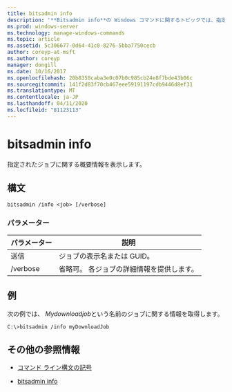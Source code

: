 ```yaml
---
title: bitsadmin info
description: '**Bitsadmin info**の Windows コマンドに関するトピックでは、指定したジョブに関する概要情報が表示されます。'
ms.prod: windows-server
ms.technology: manage-windows-commands
ms.topic: article
ms.assetid: 5c306677-0d64-41c0-8276-5bba7750cecb
author: coreyp-at-msft
ms.author: coreyp
manager: dongill
ms.date: 10/16/2017
ms.openlocfilehash: 20b8358caba3e0c07b0c985cb24e8f7bde43b06c
ms.sourcegitcommit: 141f2d83f70cb467eee59191197cdb9446d8ef31
ms.translationtype: MT
ms.contentlocale: ja-JP
ms.lasthandoff: 04/11/2020
ms.locfileid: "81123113"
---
```

# <a name="bitsadmin-info"></a>bitsadmin info

指定されたジョブに関する概要情報を表示します。

## <a name="syntax"></a>構文

```
bitsadmin /info <job> [/verbose]
```

### <a name="parameters"></a>パラメーター

| パラメーター | 説明 |
| -------------- | -------------- |
| 送信 | ジョブの表示名または GUID。 |
| /verbose | 省略可。 各ジョブの詳細情報を提供します。 |

## <a name="examples"></a><a name=BKMK_examples></a>例

次の例では、 *Mydownloadjob*という名前のジョブに関する情報を取得します。

```
C:\>bitsadmin /info myDownloadJob
```

## <a name="additional-references"></a>その他の参照情報

- [コマンド ライン構文の記号](command-line-syntax-key.md)

- [bitsadmin info](bitsadmin-info.md)